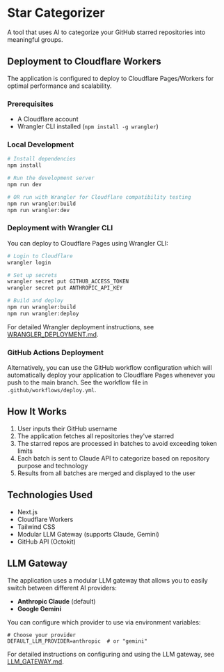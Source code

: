# Star Categorizer

A tool that uses AI to categorize your GitHub starred repositories into meaningful groups.

## Deployment to Cloudflare Workers

The application is configured to deploy to Cloudflare Pages/Workers for optimal performance and scalability.

### Prerequisites

- A Cloudflare account
- Wrangler CLI installed (`npm install -g wrangler`)

### Local Development

```bash
# Install dependencies
npm install

# Run the development server
npm run dev

# OR run with Wrangler for Cloudflare compatibility testing
npm run wrangler:build
npm run wrangler:dev
```

### Deployment with Wrangler CLI

You can deploy to Cloudflare Pages using Wrangler CLI:

```bash
# Login to Cloudflare
wrangler login

# Set up secrets
wrangler secret put GITHUB_ACCESS_TOKEN
wrangler secret put ANTHROPIC_API_KEY

# Build and deploy
npm run wrangler:build
npm run wrangler:deploy
```

For detailed Wrangler deployment instructions, see [WRANGLER_DEPLOYMENT.md](./WRANGLER_DEPLOYMENT.md).

### GitHub Actions Deployment

Alternatively, you can use the GitHub workflow configuration which will automatically deploy your application to Cloudflare Pages whenever you push to the main branch. See the workflow file in `.github/workflows/deploy.yml`.

## How It Works

1. User inputs their GitHub username
2. The application fetches all repositories they've starred
3. The starred repos are processed in batches to avoid exceeding token limits
4. Each batch is sent to Claude API to categorize based on repository purpose and technology
5. Results from all batches are merged and displayed to the user

## Technologies Used

- Next.js
- Cloudflare Workers
- Tailwind CSS
- Modular LLM Gateway (supports Claude, Gemini)
- GitHub API (Octokit)

## LLM Gateway

The application uses a modular LLM gateway that allows you to easily switch between different AI providers:

- **Anthropic Claude** (default)
- **Google Gemini**

You can configure which provider to use via environment variables:

```env
# Choose your provider
DEFAULT_LLM_PROVIDER=anthropic  # or "gemini"
```

For detailed instructions on configuring and using the LLM gateway, see [LLM_GATEWAY.md](./LLM_GATEWAY.md).
